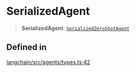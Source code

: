 SerializedAgent
===============

> **SerializedAgent**: [`SerializedZeroShotAgent`](/docs/api/agents/types/SerializedZeroShotAgent)

Defined in[](#defined-in "Direct link to Defined in")
------------------------------------------------------

[langchain/src/agents/types.ts:42](https://github.com/hwchase17/langchainjs/blob/1c1274d/langchain/src/agents/types.ts#L42)